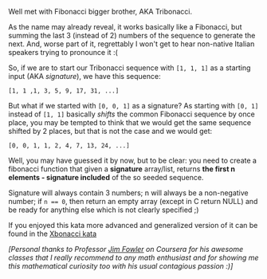 <p>Well met with Fibonacci bigger brother, AKA Tribonacci.</p>
<p>As the name may already reveal, it works basically like a Fibonacci, but summing the last 3 (instead of 2) numbers of the sequence to generate the next. And, worse part of it, regrettably I won't get to hear non-native Italian speakers trying to pronounce it :(</p>
<p>So, if we are to start our Tribonacci sequence with <code>[1, 1, 1]</code> as a starting input (AKA <em>signature</em>), we have this sequence:</p>
<pre><code>[1, 1 ,1, 3, 5, 9, 17, 31, ...]
</code></pre>
<p>But what if we started with <code>[0, 0, 1]</code> as a signature? As starting with <code>[0, 1]</code> instead of <code>[1, 1]</code> basically <em>shifts</em> the common Fibonacci sequence by once place, you may be tempted to think that we would get the same sequence shifted by 2 places, but that is not the case and we would get:</p>
<pre><code>[0, 0, 1, 1, 2, 4, 7, 13, 24, ...]
</code></pre>
<p>Well, you may have guessed it by now, but to be clear: you need to create a fibonacci function that given a <strong>signature</strong> array/list, returns <strong>the first n elements - signature included</strong> of the so seeded sequence.</p>
<p>Signature will always contain 3 numbers; n will always be a non-negative number; if <code>n == 0</code>, then return an empty array (except in C return NULL) and be ready for anything else which is not clearly specified ;)</p>
<p>If you enjoyed this kata more advanced and generalized version of it can be found in the <a title="Xbonacci sequence" href="http://www.codewars.com/kata/fibonacci-tribonacci-and-friends" data-turbolinks="false" target="_blank">Xbonacci kata</a></p>
<p><em>[Personal thanks to Professor <a title="Jim Fowler" href="https://www.coursera.org/instructor/jimfowler" data-turbolinks="false" target="_blank">Jim Fowler</a> on Coursera for his awesome classes that I really recommend to any math enthusiast and for showing me this mathematical curiosity too with his usual contagious passion :)]</em></p>
